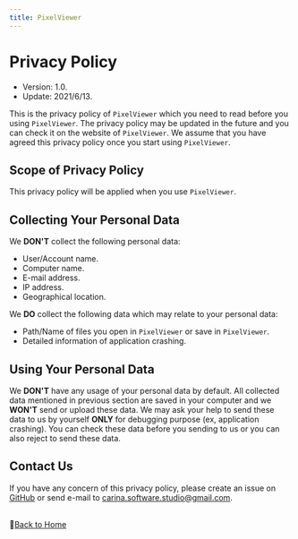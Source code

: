 ```yaml
---
title: PixelViewer
---
```


# Privacy Policy
- Version: 1.0.
- Update: 2021/6/13.

This is the privacy policy of ```PixelViewer``` which you need to read before you using ```PixelViewer```. 
The privacy policy may be updated in the future and you can check it on the website of ```PixelViewer```. 
We assume that you have agreed this privacy policy once you start using ```PixelViewer```.

## Scope of Privacy Policy
This privacy policy will be applied when you use ```PixelViewer```.

## Collecting Your Personal Data
We **DON'T** collect the following personal data:
- User/Account name.
- Computer name.
- E-mail address.
- IP address.
- Geographical location.

We **DO** collect the following data which may relate to your personal data:
- Path/Name of files you open in ```PixelViewer``` or save in ```PixelViewer```.
- Detailed information of application crashing.

## Using Your Personal Data
We **DON'T** have any usage of your personal data by default. All collected data mentioned in previous section are saved in your computer and we **WON'T** send or upload these data.
We may ask your help to send these data to us by yourself **ONLY** for debugging purpose (ex, application crashing).
You can check these data before you sending to us or you can also reject to send these data.

## Contact Us
If you have any concern of this privacy policy, please create an issue on [GitHub](https://github.com/carina-studio/PixelViewer/issues) or send e-mail to [carina.software.studio@gmail.com](mailto:carina.software.studio@gmail.com).


<br/>📔[Back to Home](index.md)
